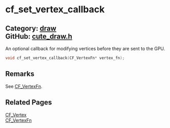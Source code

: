 [//]: # (This file is automatically generated by Cute Framework's docs parser.)
[//]: # (Do not edit this file by hand!)
[//]: # (See: https://github.com/RandyGaul/cute_framework/blob/master/samples/docs_parser.cpp)
[](../header.md ':include')

# cf_set_vertex_callback

Category: [draw](/api_reference?id=draw)  
GitHub: [cute_draw.h](https://github.com/RandyGaul/cute_framework/blob/master/include/cute_draw.h)  
---

An optional callback for modifying vertices before they are sent to the GPU.

```cpp
void cf_set_vertex_callback(CF_VertexFn* vertex_fn);
```

## Remarks

See [CF_VertexFn](/draw/cf_vertexfn.md).

## Related Pages

[CF_Vertex](/draw/cf_vertex.md)  
[CF_VertexFn](/draw/cf_vertexfn.md)  
